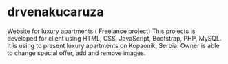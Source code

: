 # drvenakucaruza
Website for luxury apartments ( Freelance project)
This projects is developed for client using HTML, CSS, JavaScript, Bootstrap, PHP, MySQL. It is using to present luxury apartments on Kopaonik, Serbia. Owner is able to change special offer, add and remove images.
